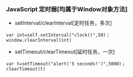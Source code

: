 ### JavaScript 定时器[均属于Window对象方法]

- setInterval/clearInterval[定时任务，多次]
~~~
var int=self.setInterval("clock()",50)；
window.clearInterval(int)
~~~

- setTimeout/clearTimeout[延时任务，一次]
~~~
var t=setTimeout("alert('5 seconds!')",5000)；
clearTimeout(t)
~~~